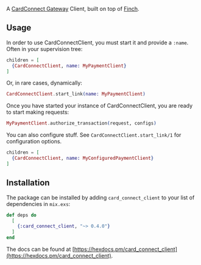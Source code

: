 <!-- MDOC !-->

A [CardConnect Gateway](https://developer.cardconnect.com/cardconnect-api) Client, built on top of
[Finch](https://github.com/keathley/finch).

## Usage

In order to use CardConnectClient, you must start it and provide a `:name`. Often in your supervision tree:

```elixir
children = [
  {CardConnectClient, name: MyPaymentClient}
]
```

Or, in rare cases, dynamically:

```elixir
CardConnectClient.start_link(name: MyPaymentClient)
```

Once you have started your instance of CardConnectClient, you are ready to start making requests:

```elixir
MyPaymentClient.authorize_transaction(request, configs)
```

You can also configure stuff. See `CardConnectClient.start_link/1` for configuration options.

```elixir
children = [
  {CardConnectClient, name: MyConfiguredPaymentClient}
]
```

<!-- MDOC !-->

## Installation

The package can be installed by adding `card_connect_client` to your list of dependencies in `mix.exs`:

```elixir
def deps do
  [
    {:card_connect_client, "~> 0.4.0"}
  ]
end
```

The docs can be found at [https://hexdocs.pm/card_connect_client](https://hexdocs.pm/card_connect_client).

